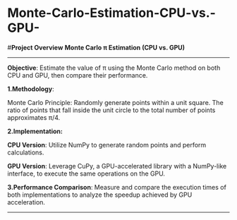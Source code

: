 # Monte-Carlo-Estimation-CPU-vs.-GPU-

#**Project Overview**
**Monte Carlo π Estimation (CPU vs. GPU)**

---



**Objective**: Estimate the value of π using the Monte Carlo method on both CPU and GPU, then compare their performance.

**1.Methodology**:

Monte Carlo Principle: Randomly generate points within a unit square. The ratio of points that fall inside the unit circle to the total number of points approximates π/4.

**2.Implementation:**

**CPU Version**: Utilize NumPy to generate random points and perform
calculations.

**GPU Version**: Leverage CuPy, a GPU-accelerated library with a NumPy-like interface, to execute the same operations on the GPU.

**3.Performance Comparison**: Measure and compare the execution times of both implementations to analyze the speedup achieved by GPU acceleration.



---


